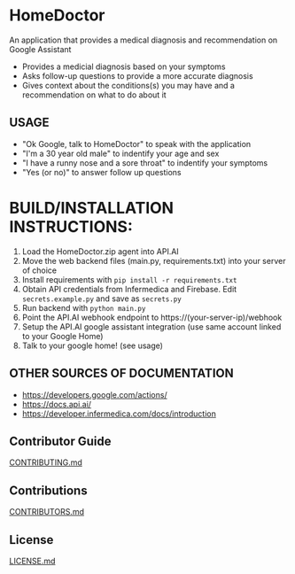 # HomeDoctor

An application that provides a medical diagnosis and recommendation on Google Assistant
  * Provides a medicial diagnosis based on your symptoms
  * Asks follow-up questions to provide a more accurate diagnosis
  * Gives context about the conditions(s) you may have and a recommendation on what to do about it

## USAGE
  * "Ok Google, talk to HomeDoctor" to speak with the application
  * "I'm a 30 year old male" to indentify your age and sex
  * "I have a runny nose and a sore throat" to indentify your symptoms
  * "Yes (or no)" to answer follow up questions
  
# BUILD/INSTALLATION INSTRUCTIONS:
1. Load the HomeDoctor.zip agent into API.AI
2. Move the web backend files (main.py, requirements.txt) into your server of choice
3. Install requirements with `pip install -r requirements.txt`
4. Obtain API credentials from Infermedica and Firebase. Edit `secrets.example.py` and save as `secrets.py`
4. Run backend with `python main.py`
5. Point the API.AI webhook endpoint to https://(your-server-ip)/webhook
6. Setup the API.AI google assistant integration (use same account linked to your Google Home)
7. Talk to your google home! (see usage)

## OTHER SOURCES OF DOCUMENTATION

* https://developers.google.com/actions/
* https://docs.api.ai/
* https://developer.infermedica.com/docs/introduction

## Contributor Guide
[CONTRIBUTING.md](CONTRIBUTING.md)

## Contributions
[CONTRIBUTORS.md](CONTRIBUTORS.md)

## License 
[LICENSE.md](LICENSE.md)

